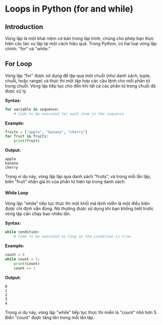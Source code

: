 # Loops in Python (for and while)

## Introduction

Vòng lặp là một khái niệm cơ bản trong lập trình, chúng cho phép bạn thực hiện các tác vụ lặp lại một cách hiệu quả. Trong Python, có hai loại vòng lặp chính: "for" và "while."

## For Loop

Vòng lặp "for" được sử dụng để lặp qua một chuỗi (như danh sách, tuple, chuỗi, hoặc range) và thực thi một tập hợp các câu lệnh cho mỗi phần tử trong chuỗi. Vòng lặp tiếp tục cho đến khi tất cả các phần tử trong chuỗi đã được xử lý.

**Syntax:**

```python
for variable in sequence:
    # Code to be executed for each item in the sequence
```

**Example:**

```python
fruits = ["apple", "banana", "cherry"]
for fruit in fruits:
    print(fruit)
```

**Output:**

```
apple
banana
cherry
```

Trong ví dụ này, vòng lặp lặp qua danh sách "fruits", và trong mỗi lần lặp, biến "fruit" nhận giá trị của phần tử hiện tại trong danh sách.

#### While Loop

Vòng lặp "while" tiếp tục thực thi một khối mã lệnh miễn là một điều kiện được chỉ định vẫn đúng. Nó thường được sử dụng khi bạn không biết trước vòng lặp cần chạy bao nhiêu lần.

**Syntax:**

```python
while condition:
    # Code to be executed as long as the condition is true
```

**Example:**

```python
count = 0
while count < 5:
    print(count)
    count += 1
```

**Output:**

```
0
1
2
3
4
```

Trong ví dụ này, vòng lặp "while" tiếp tục thực thi miễn là "count" nhỏ hơn 5. Biến "count" được tăng lên trong mỗi lần lặp.